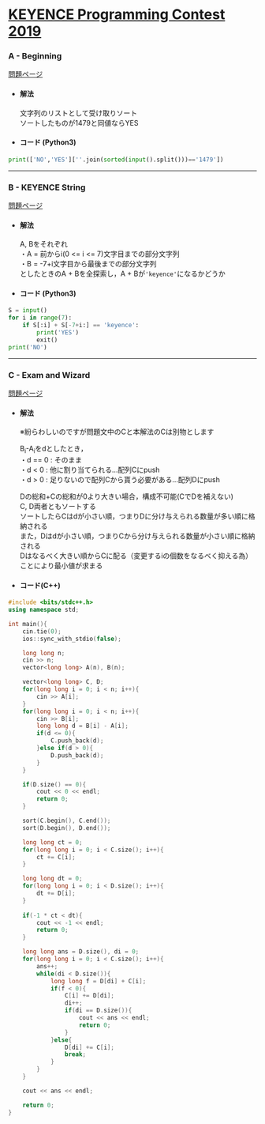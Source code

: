 # [KEYENCE Programming Contest 2019](https://atcoder.jp/contests/keyence2019)  
  
### A - Beginning  
[問題ページ](https://atcoder.jp/contests/keyence2019/tasks/keyence2019_a)  
- #### 解法  
    文字列のリストとして受け取りソート  
    ソートしたものが1479と同値ならYES  
  
- #### コード (Python3)  
```python
print(['NO','YES'][''.join(sorted(input().split()))=='1479'])
```
  
---
  
### B - KEYENCE String  
[問題ページ](https://atcoder.jp/contests/keyence2019/tasks/keyence2019_b)  
- #### 解法  
    A, Bをそれぞれ  
    ・A = 前からi(0 <= i <= 7)文字目までの部分文字列  
    ・B = -7+i文字目から最後までの部分文字列  
    としたときのA + Bを全探索し，A + Bが`'keyence'`になるかどうか  
  
- #### コード (Python3)  
```python
S = input()
for i in range(7):
    if S[:i] + S[-7+i:] == 'keyence':
        print('YES')
        exit()
print('NO')  
```
  
---
  
### C - Exam and Wizard  
[問題ページ](https://atcoder.jp/contests/keyence2019/tasks/keyence2019_c)  
- #### 解法  
    ※紛らわしいのですが問題文中のCと本解法のCは別物とします  
      
    B<sub>i</sub>-A<sub>i</sub>をdとしたとき，  
    ・d == 0 : そのまま  
    ・d < 0  : 他に割り当てられる...配列Cにpush  
    ・d > 0  : 足りないので配列Cから貰う必要がある...配列Dにpush  
      
    Dの総和+Cの総和が0より大きい場合，構成不可能(CでDを補えない)  
    C, D両者ともソートする  
    ソートしたらCはdが小さい順，つまりDに分け与えられる数量が多い順に格納される  
    また，Dはdが小さい順，つまりCから分け与えられる数量が小さい順に格納される  
    Dはなるべく大きい順からCに配る（変更するiの個数をなるべく抑える為）ことにより最小値が求まる  
  
- #### コード(C++)  
```cpp  
#include <bits/stdc++.h>
using namespace std;

int main(){
    cin.tie(0);
    ios::sync_with_stdio(false);

    long long n;
    cin >> n;
    vector<long long> A(n), B(n);

    vector<long long> C, D;
    for(long long i = 0; i < n; i++){
        cin >> A[i];
    }
    for(long long i = 0; i < n; i++){
        cin >> B[i];
        long long d = B[i] - A[i];
        if(d <= 0){
            C.push_back(d);
        }else if(d > 0){
            D.push_back(d);
        }
    }

    if(D.size() == 0){
        cout << 0 << endl;
        return 0;
    }

    sort(C.begin(), C.end());
    sort(D.begin(), D.end());

    long long ct = 0;
    for(long long i = 0; i < C.size(); i++){
        ct += C[i];
    }

    long long dt = 0;
    for(long long i = 0; i < D.size(); i++){
        dt += D[i];
    }
    
    if(-1 * ct < dt){
        cout << -1 << endl;
        return 0;
    }

    long long ans = D.size(), di = 0;
    for(long long i = 0; i < C.size(); i++){
        ans++;
        while(di < D.size()){
            long long f = D[di] + C[i];
            if(f < 0){
                C[i] += D[di];
                di++;
                if(di == D.size()){
                    cout << ans << endl;
                    return 0;
                }
            }else{
                D[di] += C[i];
                break;
            }
        }
    }

    cout << ans << endl;

    return 0;
}
```
  

